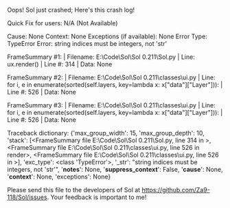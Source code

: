 Oops! Sol just crashed;
Here's this crash log!

Quick Fix for users: N/A (Not Available)

Cause: None
Context: None
Exceptions (if available): None
Error Type: TypeError
Error: string indices must be integers, not 'str'

FrameSummary #1:
  | Filename: E:\Code\Sol\Sol 0.211\Sol.py
  | Line: ux.render()
  | Line #: 314
  | Data: None

FrameSummary #2:
  | Filename: E:\Code\Sol\Sol 0.211\classes\ui.py
  | Line: for i, e in enumerate(sorted(self.layers, key=lambda x: x["data"]["Layer"])):
  | Line #: 526
  | Data: None

FrameSummary #3:
  | Filename: E:\Code\Sol\Sol 0.211\classes\ui.py
  | Line: for i, e in enumerate(sorted(self.layers, key=lambda x: x["data"]["Layer"])):
  | Line #: 526
  | Data: None

Traceback dictionary: {'max_group_width': 15, 'max_group_depth': 10, 'stack': [<FrameSummary file E:\Code\Sol\Sol 0.211\Sol.py, line 314 in <module>>, <FrameSummary file E:\Code\Sol\Sol 0.211\classes\ui.py, line 526 in render>, <FrameSummary file E:\Code\Sol\Sol 0.211\classes\ui.py, line 526 in <lambda>>], 'exc_type': <class 'TypeError'>, '_str': "string indices must be integers, not 'str'", '__notes__': None, '__suppress_context__': False, '__cause__': None, '__context__': None, 'exceptions': None}


Please send this file to the developers of Sol at https://github.com/Za9-118/Sol/issues.
Your feedback is important to me!